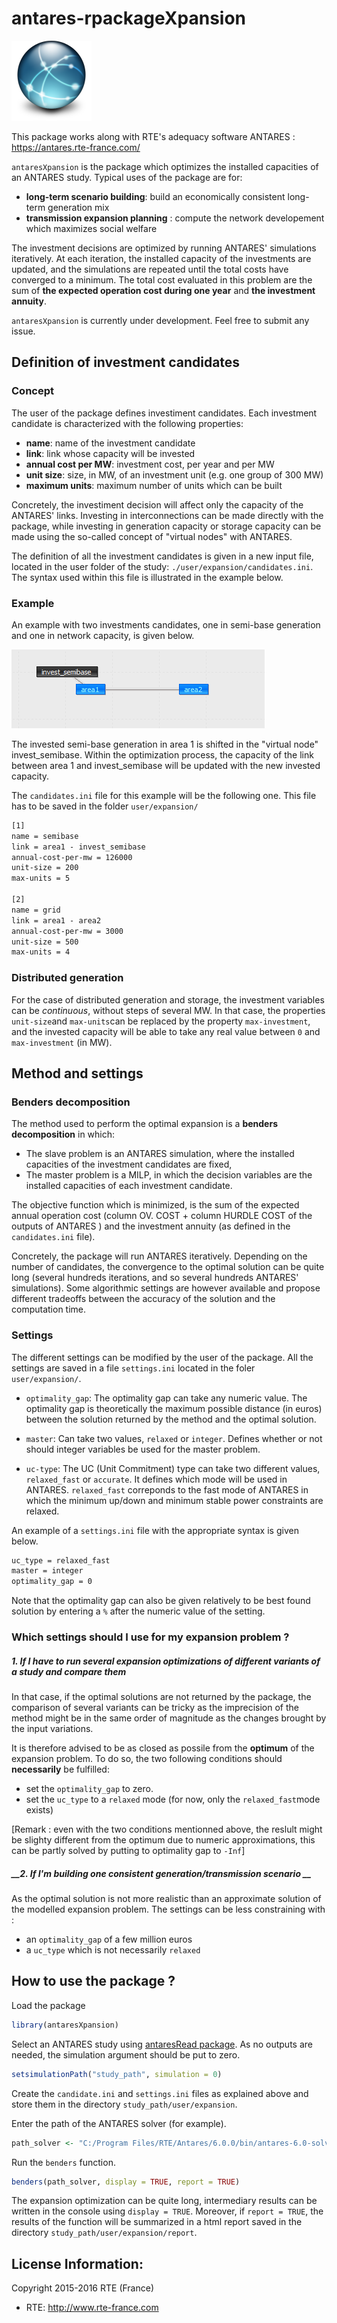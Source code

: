 # antares-rpackageXpansion


![](vignettes/antareslogo.png)

This package works along with RTE's adequacy software ANTARES : https://antares.rte-france.com/

`antaresXpansion` is the package which optimizes the installed capacities of an ANTARES study.
Typical uses of the package are for:

* __long-term scenario building__: build an economically consistent long-term generation mix 
* __transmission expansion planning__ : compute the network developement which maximizes social welfare


The investment decisions are optimized by running ANTARES' simulations iteratively. At each iteration, the installed capacity of the investments are updated, and the simulations are repeated until the total costs have converged to a minimum. The total cost evaluated in this problem are the sum of **the expected operation cost during one year** and **the investment annuity**.

`antaresXpansion` is currently under development. Feel free to submit any issue.



## Definition of investment candidates


### Concept

The user of the package defines investiment candidates. Each investment candidate is characterized with the following properties:

* __name__: name of the investment candidate 
* __link__: link whose capacity will be invested
* __annual cost per MW__: investment cost, per year and per MW
* __unit size__: size, in MW, of an investment unit (e.g. one group of 300 MW)
* __maximum units__: maximum number of units which can be built

Concretely, the investiment decision will affect only the capacity of the ANTARES' links. Investing in interconnections can be made directly with the package, while investing in generation capacity or storage capacity can be made using the so-called concept of "virtual nodes" with ANTARES.

The definition of all the investment candidates is given in a new input file, located in the user folder of the study: `./user/expansion/candidates.ini`. The syntax used within this file is illustrated in the example below.

### Example

An example with two investments candidates, one in semi-base generation and one in network capacity, is given below.

![](vignettes/example2nodes.png)

The invested semi-base generation in area 1 is shifted in the "virtual node" invest_semibase. Within the optimization process, the capacity of the link between area 1 and invest_semibase will be updated with the new invested capacity.

The `candidates.ini` file for this example will be the following one. This file has to be saved in the folder  `user/expansion/`

```txt
[1]
name = semibase
link = area1 - invest_semibase
annual-cost-per-mw = 126000
unit-size = 200
max-units = 5

[2]
name = grid
link = area1 - area2
annual-cost-per-mw = 3000
unit-size = 500
max-units = 4
```

### Distributed generation

For the case of distributed generation and storage, the investment variables can be *continuous*, without steps of several MW. In that case, the properties `unit-size`and `max-units`can be replaced by the property `max-investment`, and the invested capacity will be able to take any real value between `0` and `max-investment` (in MW).


## Method and settings

### Benders decomposition

The method used to perform the optimal expansion is a __benders decomposition__ in which:

  * The slave problem is an ANTARES simulation, where the installed capacities of the investment candidates are fixed,
  * The master problem is a MILP, in which the decision variables are the installed capacities of each investment candidate.
  
The objective function which is minimized, is the sum of the expected annual operation cost (column OV. COST + column HURDLE COST of the outputs of ANTARES ) and the investment annuity (as defined in the `candidates.ini` file).


Concretely, the package will run ANTARES iteratively. Depending on the number of candidates, the convergence to the optimal solution can be quite long (several hundreds iterations, and so several hundreds ANTARES' simulations). Some algorithmic settings are however available and propose different tradeoffs between the accuracy of the solution and the computation time. 


### Settings

The different settings can be modified by the user of the package. All the settings are saved in a file `settings.ini` located in the foler `user/expansion/`. 

  * `optimality_gap`: The optimality gap can take any numeric value. The optimality gap is theoretically the maximum possible distance (in euros) between the solution returned by the method and the optimal solution. 
  
  * `master`: Can take two values, `relaxed` or `integer`. Defines whether or not should integer variables be used for the master problem.
  
  * `uc-type`: The UC (Unit Commitment) type can take two different values, `relaxed_fast` or `accurate`. It defines which mode will be used in ANTARES. `relaxed_fast` correponds to the fast mode of ANTARES in which the minimum up/down and minimum stable power constraints are relaxed.
  

An example of a `settings.ini` file with the appropriate syntax is given below.

```txt
uc_type = relaxed_fast
master = integer
optimality_gap = 0
```
Note that the optimality gap can also be given relatively to be best found solution by entering a `%` after the numeric value of the setting. 


### Which settings should I use for my expansion problem ?



#####      __1. If I have to run several expansion optimizations of different variants of a study and compare them__

In that case, if the optimal solutions are not returned by the package, the comparison of several variants can be tricky as the imprecision of the method might be in the same order of magnitude as the changes brought by the input variations.

It is therefore advised to be as closed as possile from the __optimum__ of the expansion problem. To do so, the two following conditions should __necessarily__ be fulfilled:

  * set the `optimality_gap` to zero.
  * set the `uc_type` to a `relaxed` mode (for now, only the `relaxed_fast`mode exists)
  
[Remark : even with the two conditions mentionned above, the reslult might be slighty different from the optimum due to numeric approximations, this can be partly solved by putting to optimality gap to `-Inf`]



#####      __2. If I'm building one consistent generation/transmission scenario __

As the optimal solution is not more realistic than an approximate solution of the modelled expansion problem. The settings can be less constraining with :

  * an `optimality_gap` of a few million euros
  * a `uc_type` which is not necessarily `relaxed`


## How to use the package ?


Load the package

```r
library(antaresXpansion)
```

Select an ANTARES study using [antaresRead package](https://github.com/rte-antares-rpackage/antares-rpackageRead). As no  outputs are needed, the simulation argument should be put to zero.

```r
setsimulationPath("study_path", simulation = 0)
```

Create the `candidate.ini` and `settings.ini` files as explained above and store them in the directory `study_path/user/expansion`.


Enter the path of the ANTARES solver (for example).

```r
path_solver <- "C:/Program Files/RTE/Antares/6.0.0/bin/antares-6.0-solver.exe"
```

Run the `benders` function.

```r
benders(path_solver, display = TRUE, report = TRUE)
```

The expansion optimization can be quite long, intermediary results can be written in the console using `display = TRUE`. Moreover, if `report = TRUE`, the results of the function will be summarized in a html report saved in the directory `study_path/user/expansion/report`.

## License Information:

Copyright 2015-2016 RTE (France)

* RTE: http://www.rte-france.com


